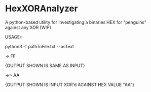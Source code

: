 # HexXORAnalyzer
A python-based utility for investigating a binaries HEX for "penguins" against any XOR (WIP)

USAGE:::

python3 -f pathToFile.txt --asText

-> FF

{OUTPUT SHOWN IS SAME AS INPUT}

->> AA

{OUTPUT SHOWN IS INPUT XOR'd AGAINST HEX VALUE "AA"}

